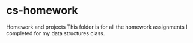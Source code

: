 # cs-homework
Homework and projects
This folder is for all the homework assignments I completed for my data structures class. 

